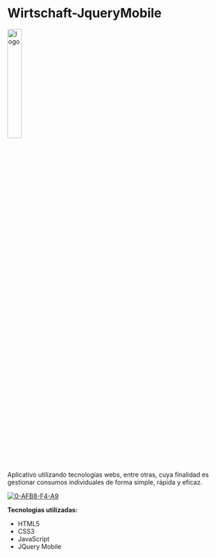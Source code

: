 # Wirtschaft-JqueryMobile
<a href="https://ibb.co/JmPxSgZ"><img src="https://i.ibb.co/bQnHGDt/logo.png" alt="logo" width="25%" height="25%" border="0"></a>

Aplicativo utilizando tecnologías webs, entre otras, cuya finalidad es gestionar consumos individuales de forma simple, rápida y eficaz.

<a href="https://imgbb.com/"><img src="https://i.ibb.co/rFV3Mpv/0-AFB8-F4-A9.png" alt="0-AFB8-F4-A9" border="0"></a>

**Tecnologias utilizadas:**

- HTML5
- CSS3
- JavaScript
- JQuery Mobile
